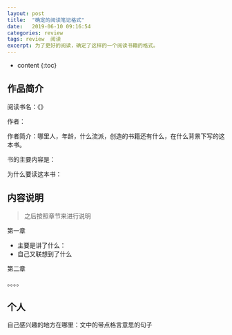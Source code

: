 ```yaml
---
layout: post
title:  "确定的阅读笔记格式"
date:   2019-06-10 09:16:54
categories: review
tags: review  阅读
excerpt: 为了更好的阅读，确定了这样的一个阅读书籍的格式。
---
```


* content
{:toc}


## 作品简介

阅读书名：《》

作者：

作者简介：哪里人，年龄，什么流派，创造的书籍还有什么，在什么背景下写的这本书。

书的主要内容是：

为什么要读这本书：



## 内容说明



> 之后按照章节来进行说明



第一章

- 主要是讲了什么：
- 自己又联想到了什么 

第二章

。。。。



## 个人

自己感兴趣的地方在哪里：文中的带点格言意思的句子





